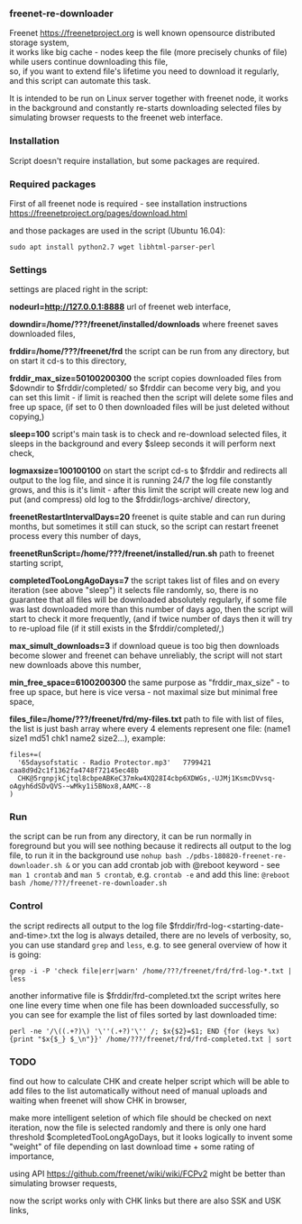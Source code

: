 ### freenet-re-downloader

Freenet https://freenetproject.org is well known opensource distributed storage system,\
it works like big cache - nodes keep the file (more precisely chunks of file) while users continue downloading this file,\
so, if you want to extend file's lifetime you need to download it regularly,\
and this script can automate this task.

It is intended to be run on Linux server together with freenet node,
it works in the background and constantly re-starts downloading selected files by simulating browser requests to the freenet web interface.

### Installation

Script doesn't require installation, but some packages are required.

### Required packages

First of all freenet node is required - see installation instructions https://freenetproject.org/pages/download.html

and those packages are used in the script (Ubuntu 16.04):
```
sudo apt install python2.7 wget libhtml-parser-perl
```

### Settings

settings are placed right in the script:

**nodeurl=http://127.0.0.1:8888**
url of freenet web interface,

**downdir=/home/???/freenet/installed/downloads**
where freenet saves downloaded files,

**frddir=/home/???/freenet/frd**
the script can be run from any directory, but on start it cd-s to this directory,

**frddir_max_size=50100200300**
the script copies downloaded files from $downdir to $frddir/completed/ so $frddir can become very big,
and you can set this limit - if limit is reached then the script will delete some files and free up space,
(if set to 0 then downloaded files will be just deleted without copying,)

**sleep=100**
script's main task is to check and re-download selected files,
it sleeps in the background and every $sleep seconds it will perform next check,

**logmaxsize=100100100**
on start the script cd-s to $frddir and redirects all output to the log file,
and since it is running 24/7 the log file constantly grows,
and this is it's limit - after this limit the script will create new log and put (and compress) old log to the $frddir/logs-archive/ directory,

**freenetRestartIntervalDays=20**
freenet is quite stable and can run during months,
but sometimes it still can stuck, so the script can restart freenet process every this number of days,

**freenetRunScript=/home/???/freenet/installed/run.sh**
path to freenet starting script,

**completedTooLongAgoDays=7**
the script takes list of files and on every iteration (see above "sleep") it selects file randomly,
so, there is no guarantee that all files will be downloaded absolutely regularly,
if some file was last downloaded more than this number of days ago, then the script will start to check it more frequently,
(and if twice number of days then it will try to re-upload file (if it still exists in the $frddir/completed/,)

**max_simult_downloads=3**
if download queue is too big then downloads become slower and freenet can behave unreliably,
the script will not start new downloads above this number,

**min_free_space=6100200300**
the same purpose as "frddir_max_size" - to free up space,
but here is vice versa - not maximal size but minimal free space,

**files_file=/home/???/freenet/frd/my-files.txt**
path to file with list of files,
the list is just bash array where every 4 elements represent one file: (name1 size1 md51 chk1 name2 size2...),
example:
```
files+=(
  '65daysofstatic - Radio Protector.mp3'   7799421   caa8d9d2c1f1362fa4748f72145ec48b
  CHK@5rgnpjkCjtql8cbpeABKeC37mkw4XQ28I4cbp6XDWGs,-UJMj1KsmcDVvsq-oAgyh6dSDvQVS-~wMky1i5BNox8,AAMC--8
)
```

### Run

the script can be run from any directory,
it can be run normally in foreground but you will see nothing because it redirects all output to the log file,
to run it in the background use `nohup bash ./pdbs-180820-freenet-re-downloader.sh &`
or you can add crontab job with @reboot keyword - see `man 1 crontab` and `man 5 crontab`,
e.g.
`crontab -e`
and add this line:
`@reboot bash /home/???/freenet-re-downloader.sh`

### Control

the script redirects all output to the log file $frddir/frd-log-&lt;starting-date-and-time&gt;.txt
the log is always detailed, there are no levels of verbosity,
so, you can use standard `grep` and `less`,
e.g. to see general overview of how it is going:
```
grep -i -P 'check file|err|warn' /home/???/freenet/frd/frd-log-*.txt | less
```
another informative file is $frddir/frd-completed.txt
the script writes here one line every time when one file has been downloaded successfully,
so you can see for example the list of files sorted by last downloaded time:
```
perl -ne '/\((.+?)\) '\''(.+?)'\'' /; $x{$2}=$1; END {for (keys %x) {print "$x{$_} $_\n"}}' /home/???/freenet/frd/frd-completed.txt | sort
```

### TODO

find out how to calculate CHK and create helper script which will be able to add files to the list automatically without need of manual uploads and waiting when freenet will show CHK in browser,

make more intelligent seletion of which file should be checked on next iteration,
now the file is selected randomly and there is only one hard threshold $completedTooLongAgoDays,
but it looks logically to invent some "weight" of file depending on last download time + some rating of importance,

using API https://github.com/freenet/wiki/wiki/FCPv2 might be better than simulating browser requests,

now the script works only with CHK links but there are also SSK and USK links,

